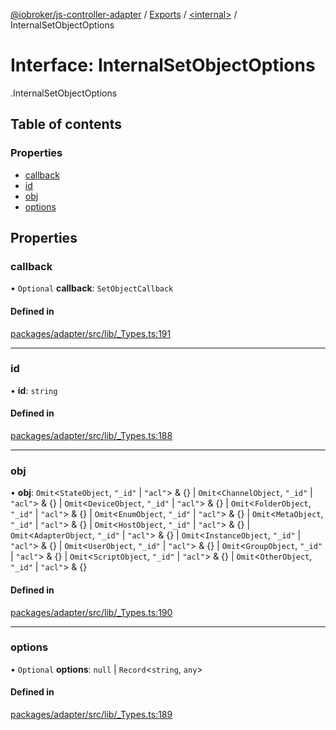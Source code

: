 [@iobroker/js-controller-adapter](../README.md) / [Exports](../modules.md) / [<internal\>](../modules/internal_.md) / InternalSetObjectOptions

# Interface: InternalSetObjectOptions

[<internal>](../modules/internal_.md).InternalSetObjectOptions

## Table of contents

### Properties

- [callback](internal_.InternalSetObjectOptions.md#callback)
- [id](internal_.InternalSetObjectOptions.md#id)
- [obj](internal_.InternalSetObjectOptions.md#obj)
- [options](internal_.InternalSetObjectOptions.md#options)

## Properties

### callback

• `Optional` **callback**: `SetObjectCallback`

#### Defined in

[packages/adapter/src/lib/_Types.ts:191](https://github.com/ioBroker/ioBroker.js-controller/blob/c6679f6f/packages/adapter/src/lib/_Types.ts#L191)

___

### id

• **id**: `string`

#### Defined in

[packages/adapter/src/lib/_Types.ts:188](https://github.com/ioBroker/ioBroker.js-controller/blob/c6679f6f/packages/adapter/src/lib/_Types.ts#L188)

___

### obj

• **obj**: `Omit`<`StateObject`, ``"_id"`` \| ``"acl"``\> & {} \| `Omit`<`ChannelObject`, ``"_id"`` \| ``"acl"``\> & {} \| `Omit`<`DeviceObject`, ``"_id"`` \| ``"acl"``\> & {} \| `Omit`<`FolderObject`, ``"_id"`` \| ``"acl"``\> & {} \| `Omit`<`EnumObject`, ``"_id"`` \| ``"acl"``\> & {} \| `Omit`<`MetaObject`, ``"_id"`` \| ``"acl"``\> & {} \| `Omit`<`HostObject`, ``"_id"`` \| ``"acl"``\> & {} \| `Omit`<`AdapterObject`, ``"_id"`` \| ``"acl"``\> & {} \| `Omit`<`InstanceObject`, ``"_id"`` \| ``"acl"``\> & {} \| `Omit`<`UserObject`, ``"_id"`` \| ``"acl"``\> & {} \| `Omit`<`GroupObject`, ``"_id"`` \| ``"acl"``\> & {} \| `Omit`<`ScriptObject`, ``"_id"`` \| ``"acl"``\> & {} \| `Omit`<`OtherObject`, ``"_id"`` \| ``"acl"``\> & {}

#### Defined in

[packages/adapter/src/lib/_Types.ts:190](https://github.com/ioBroker/ioBroker.js-controller/blob/c6679f6f/packages/adapter/src/lib/_Types.ts#L190)

___

### options

• `Optional` **options**: ``null`` \| `Record`<`string`, `any`\>

#### Defined in

[packages/adapter/src/lib/_Types.ts:189](https://github.com/ioBroker/ioBroker.js-controller/blob/c6679f6f/packages/adapter/src/lib/_Types.ts#L189)
